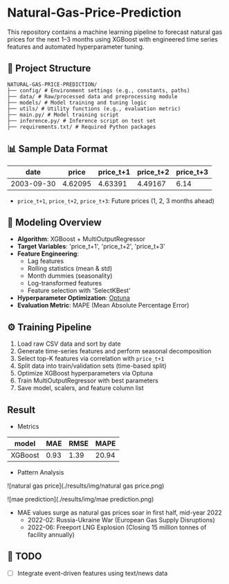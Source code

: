# Natural-Gas-Price-Prediction

This repository contains a machine learning pipeline to forecast natural gas prices for the next 1–3 months using XGBoost with engineered time series features and automated hyperparameter tuning.

## 📁 Project Structure
```
NATURAL-GAS-PRICE-PREDICTION/
├── config/ # Environment settings (e.g., constants, paths)
├── data/ # Raw/processed data and preprocessing module
├── models/ # Model training and tuning logic
├── utils/ # Utility functions (e.g., evaluation metric)
├── main.py/ # Model training script
├── inference.py/ # Inference script on test set 
├── requirements.txt/ # Required Python packages
```

## 📊 Sample Data Format

| date       | price | price\_t+1 | price\_t+2 | price\_t+3 |
| ---------- | ----- | ---------- | ---------- | ---------- |
| 2003-09-30 | 4.62095  | 4.63391   | 4.49167    | 6.14     |

- `price_t+1`, `price_t+2`, `price_t+3`: Future prices (1, 2, 3 months ahead)

## 🧠 Modeling Overview

- **Algorithm**: XGBoost + MultiOutputRegressor
- **Target Variables**: 'price_t+1', 'price_t+2', 'price_t+3'
- **Feature Engineering**:
    - Lag features
    - Rolling statistics (mean & std)
    - Month dummies (seasonality)
    - Log-transformed features
    - Feature selection with 'SelectKBest'
- **Hyperparameter Optimization**: [Optuna](https://optuna.org/)
- **Evaluation Metric**: MAPE (Mean Absolute Percentage Error)

## ⚙️ Training Pipeline

1. Load raw CSV data and sort by date
2. Generate time-series features and perform seasonal decomposition
3. Select top-K features via correlation with `price_t+1`
4. Split data into train/validation sets (time-based split)
5. Optimize XGBoost hyperparameters via Optuna
6. Train MultiOutputRegressor with best parameters
7. Save model, scalers, and feature column list

## Result

- Metrics

| model   | MAE   | RMSE | MAPE |
| --------| ----- | ---- | -----|
| XGBoost | 0.93  | 1.39 | 20.94|

- Pattern Analysis

![natural gas price](./results/img/natural gas price.png)

![mae prediction](./results/img/mae prediction.png)

-  MAE values surge as natural gas prices soar in first half, mid-year 2022
    - 2022-02: Russia-Ukraine War (European Gas Supply Disruptions)
    - 2022-06: Freeport LNG Explosion (Closing 15 million tonnes of facility annually)

## 📌 TODO

- [ ] Integrate event-driven features using text/news data